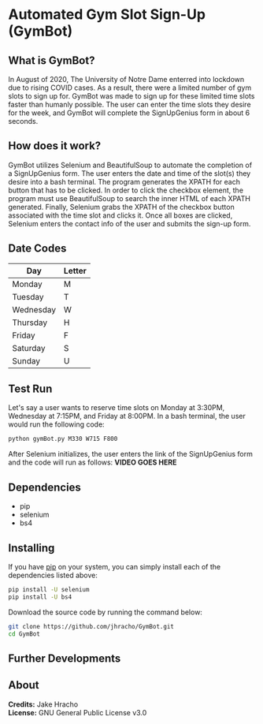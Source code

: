 # Automated Gym Slot Sign-Up (GymBot)

## What is GymBot?
In August of 2020, The University of Notre Dame enterred into lockdown due to rising COVID cases. As a result, there were a limited number of gym slots to sign up for. GymBot was made to sign up for these limited time slots faster than humanly possible. The user can enter the time slots they desire for the week, and GymBot will complete the SignUpGenius form in about 6 seconds.

## How does it work?
GymBot utilizes Selenium and BeautifulSoup to automate the completion of a SignUpGenius form. The user enters the date and time of the slot(s) they desire into a bash terminal. The program generates the XPATH for each button that has to be clicked. In order to click the checkbox element, the program must use BeautifulSoup to search the inner HTML of each XPATH generated. Finally, Selenium grabs the XPATH of the checkbox button associated with the time slot and clicks it. Once all boxes are clicked, Selenium enters the contact info of the user and submits the sign-up form.

## Date Codes
|Day|Letter|
|---|------|
|Monday|M|
|Tuesday|T|
|Wednesday|W|
|Thursday|H|
|Friday|F|
|Saturday|S|
|Sunday|U|
## Test Run
Let's say a user wants to reserve time slots on Monday at 3:30PM, Wednesday at 7:15PM, and Friday at 8:00PM. In a bash terminal, the user would run the following code:
```bash
python gymBot.py M330 W715 F800
```
After Selenium initializes, the user enters the link of the SignUpGenius form and the code will run as follows:
**VIDEO GOES HERE**

## Dependencies
- pip 
- selenium
- bs4

## Installing
If you have [pip](https://pip.pypa.io/en/stable/) on your system, you can simply install each of the dependencies listed above:
```bash
pip install -U selenium
pip install -U bs4
```
Download the source code by running the command below:
```bash
git clone https://github.com/jhracho/GymBot.git
cd GymBot
```
## Further Developments

## About
**Credits:** Jake Hracho\
**License:** GNU General Public License v3.0
